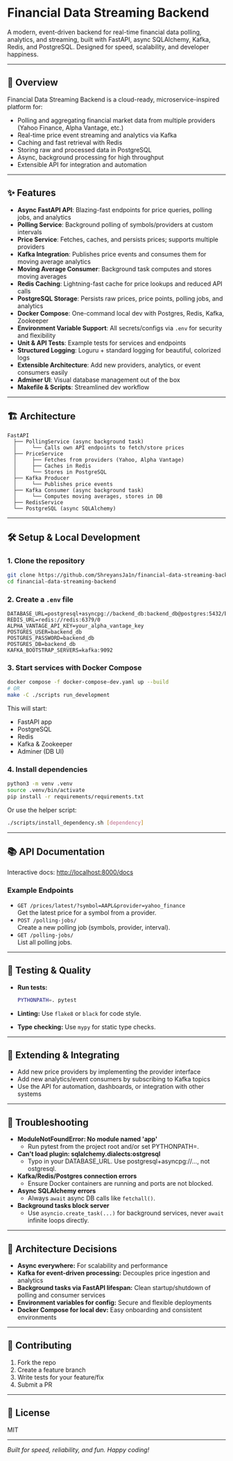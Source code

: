 # Financial Data Streaming Backend

A modern, event-driven backend for real-time financial data polling, analytics, and streaming, built with FastAPI, async SQLAlchemy, Kafka, Redis, and PostgreSQL. Designed for speed, scalability, and developer happiness.

---

## 🚀 Overview

Financial Data Streaming Backend is a cloud-ready, microservice-inspired platform for:

- Polling and aggregating financial market data from multiple providers (Yahoo Finance, Alpha Vantage, etc.)
- Real-time price event streaming and analytics via Kafka
- Caching and fast retrieval with Redis
- Storing raw and processed data in PostgreSQL
- Async, background processing for high throughput
- Extensible API for integration and automation

---

## ✨ Features

- **Async FastAPI API**: Blazing-fast endpoints for price queries, polling jobs, and analytics
- **Polling Service**: Background polling of symbols/providers at custom intervals
- **Price Service**: Fetches, caches, and persists prices; supports multiple providers
- **Kafka Integration**: Publishes price events and consumes them for moving average analytics
- **Moving Average Consumer**: Background task computes and stores moving averages
- **Redis Caching**: Lightning-fast cache for price lookups and reduced API calls
- **PostgreSQL Storage**: Persists raw prices, price points, polling jobs, and analytics
- **Docker Compose**: One-command local dev with Postgres, Redis, Kafka, Zookeeper
- **Environment Variable Support**: All secrets/configs via `.env` for security and flexibility
- **Unit & API Tests**: Example tests for services and endpoints
- **Structured Logging**: Loguru + standard logging for beautiful, colorized logs
- **Extensible Architecture**: Add new providers, analytics, or event consumers easily
- **Adminer UI**: Visual database management out of the box
- **Makefile & Scripts**: Streamlined dev workflow

---

## 🏗️ Architecture

```
FastAPI
  ├── PollingService (async background task)
  │     └── Calls own API endpoints to fetch/store prices
  ├── PriceService
  │     ├── Fetches from providers (Yahoo, Alpha Vantage)
  │     ├── Caches in Redis
  │     └── Stores in PostgreSQL
  ├── Kafka Producer
  │     └── Publishes price events
  ├── Kafka Consumer (async background task)
  │     └── Computes moving averages, stores in DB
  ├── RedisService
  └── PostgreSQL (async SQLAlchemy)
```

---

## 🛠️ Setup & Local Development

### 1. Clone the repository

```sh
git clone https://github.com/ShreyansJa1n/financial-data-streaming-backend
cd financial-data-streaming-backend
```

### 2. Create a `.env` file

```env
DATABASE_URL=postgresql+asyncpg://backend_db:backend_db@postgres:5432/backend_db_db
REDIS_URL=redis://redis:6379/0
ALPHA_VANTAGE_API_KEY=your_alpha_vantage_key
POSTGRES_USER=backend_db
POSTGRES_PASSWORD=backend_db
POSTGRES_DB=backend_db
KAFKA_BOOTSTRAP_SERVERS=kafka:9092
```

### 3. Start services with Docker Compose

```sh
docker compose -f docker-compose-dev.yaml up --build
# OR
make -C ./scripts run_development
```

This will start:

- FastAPI app
- PostgreSQL
- Redis
- Kafka & Zookeeper
- Adminer (DB UI)

### 4. Install dependencies

```sh
python3 -m venv .venv
source .venv/bin/activate
pip install -r requirements/requirements.txt
```

Or use the helper script:

```sh
./scripts/install_dependency.sh [dependency]
```

---

## 📚 API Documentation

Interactive docs: [http://localhost:8000/docs](http://localhost:8000/docs)

### Example Endpoints

- `GET /prices/latest/?symbol=AAPL&provider=yahoo_finance`  
  Get the latest price for a symbol from a provider.
- `POST /polling-jobs/`  
  Create a new polling job (symbols, provider, interval).
- `GET /polling-jobs/`  
  List all polling jobs.

---

## 🧪 Testing & Quality

- **Run tests:**

  ```sh
  PYTHONPATH=. pytest
  ```

- **Linting:**
  Use `flake8` or `black` for code style.
- **Type checking:**
  Use `mypy` for static type checks.

---

## 🧩 Extending & Integrating

- Add new price providers by implementing the provider interface
- Add new analytics/event consumers by subscribing to Kafka topics
- Use the API for automation, dashboards, or integration with other systems

---

## 🐞 Troubleshooting

- **ModuleNotFoundError: No module named 'app'**
    - Run pytest from the project root and/or set PYTHONPATH=.
- **Can't load plugin: sqlalchemy.dialects:ostgresql**
    - Typo in your DATABASE_URL. Use postgresql+asyncpg://..., not ostgresql.
- **Kafka/Redis/Postgres connection errors**
    - Ensure Docker containers are running and ports are not blocked.
- **Async SQLAlchemy errors**
    - Always `await` async DB calls like `fetchall()`.
- **Background tasks block server**
    - Use `asyncio.create_task(...)` for background services, never `await` infinite loops directly.

---

## 🧠 Architecture Decisions

- **Async everywhere:** For scalability and performance
- **Kafka for event-driven processing:** Decouples price ingestion and analytics
- **Background tasks via FastAPI lifespan:** Clean startup/shutdown of polling and consumer services
- **Environment variables for config:** Secure and flexible deployments
- **Docker Compose for local dev:** Easy onboarding and consistent environments

---

## 🤝 Contributing

1. Fork the repo
2. Create a feature branch
3. Write tests for your feature/fix
4. Submit a PR

---

## 📄 License

MIT

---

*Built for speed, reliability, and fun. Happy coding!*


